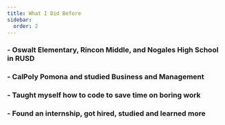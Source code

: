 ```yaml
---
title: What I Did Before
sidebar:
  order: 2
---
```


### - Oswalt Elementary, Rincon Middle, and Nogales High School in RUSD

### - CalPoly Pomona and studied Business and Management

### - Taught myself how to code to save time on boring work

### - Found an internship, got hired, studied and learned more
